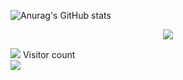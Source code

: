 <!-- ![](https://media0.giphy.com/media/3otPorWLQJq5GmHRtu/giphy.gif)
 -->
 ![Anurag's GitHub stats](https://github-readme-stats.vercel.app/api?username=emannocum&count_private=true&show_icons=true&theme=transparent)
<p align="center"> 

 

<img align = "center" src="[https://github-readme-stats.vercel.app/api?username=anuraghazra&show_icons=true](https://github-readme-stats.vercel.app/api?username=emannocum&count_private=true&show_icons=true&theme=transparent)" />

 


<a href=#><img src="contributions.svg"></a>
  Visitor count<br>
  <img src="https://profile-counter.glitch.me/HiImMadoxx69/count.svg" style ="width: 'auto'"/>
</p>
